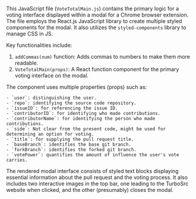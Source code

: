 This JavaScript file (`VoteTotalMain.js`) contains the primary logic for a voting interface displayed within a modal for a Chrome browser extension. The file employs the React.js JavaScript library to create multiple styled components for the modal. It also utilizes the `styled-components` library to manage CSS in JS.

Key functionalities include:

1. `addCommas(num)` function: Adds commas to numbers to make them more readable.
2. `VoteTotalMain(props)`: A React function component for the primary voting interface on the modal. 

The component uses multiple properties (props) such as:

    - `user`: distinguishing the user.
    - `repo`: identifying the source code repository.
    - `issueID`: for referencing the issue ID.
    - `contributorID`: for identifying who made contributions.
    - `contributorName`: for identifying the person who made contributions.
    - `side`: Not clear from the present code, might be used for determining an option for voting.
    - `title`: for supplying the pull request title.
    - `baseBranch`: identifies the base git branch.
    - `forkBranch`: identifies the forked git branch.
    - `votePower`: quantifies the amount of influence the user's vote carries.

The rendered modal interface consists of styled text blocks displaying essential information about the pull request and the voting process. It also includes two interactive images in the top bar, one leading to the TurboSrc website when clicked, and the other (presumably) closes the modal.